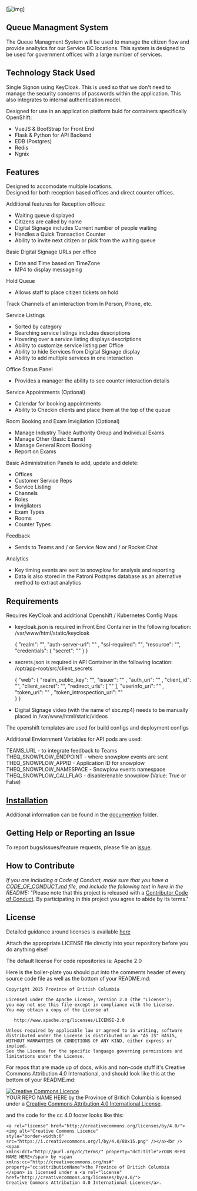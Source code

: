 [![img](https://img.shields.io/badge/Lifecycle-Stable-97ca00)]
## Queue Managment System

The Queue Managment System will be used to manage the citizen flow and provide analtyics for our Service BC locations. This system is designed to be used for government offices with a large number of services.

## Technology Stack Used

Single Signon using KeyCloak. This is used so that we don't need to manage the security concerns of passwords within the application. This also integrates to internal authentication model.

Designed for use in an application platform buld for containers specifically OpenShift:

- VueJS & BootStrap for Front End
- Flask & Python for API Backend
- EDB (Postgres)
- Redis
- Ngnix

## Features

Designed to accomodate multiple locations.  
Designed for both reception based offices and direct counter offices.

Additional features for Reception offices:

- Waiting queue displayed
- Citizens are called by name
- Digital Signage includes Current number of people waiting
- Handles a Quick Transaction Counter
- Ability to invite next citizen or pick from the waiting queue

Basic Digital Signage URLs per office

- Date and Time based on TimeZone
- MP4 to display messageing

Hold Queue

- Allows staff to place citizen tickets on hold

Track Channels of an interaction from In Person, Phone, etc.

Service Listings

- Sorted by category
- Searching service listings includes descriptions
- Hovering over a service listing displays descriptions
- Ability to customize service listing per Office
- Ability to hide Services from Digital Signage display
- Ability to add multiple services in one interaction

Office Status Panel

- Provides a manager the ability to see counter interaction details

Service Appointments (Optional)

- Calendar for booking appointments
- Ability to Checkin clients and place them at the top of the queue

Room Booking and Exam Invigilation (Optional)

- Manage Industry Trade Authority Group and Individual Exams
- Manage Other (Basic Exams)
- Manage General Room Booking
- Report on Exams

Basic Administration Panels to add, update and delete:

- Offices
- Customer Service Reps
- Service Listing
- Channels
- Roles
- Invigilators
- Exam Types
- Rooms
- Counter Types

Feedback

- Sends to Teams and / or Service Now and / or Rocket Chat

Analytics

- Key timing events are sent to snowplow for analysis and reporting
- Data is also stored in the Patroni Postgres database as an alternative method to extract analytics

## Requirements

Requires KeyCloak and additional Openshift / Kubernetes Config Maps

- keycloak.json is required in Front End Container in the following location: /var/www/html/static/keycloak

  {
  "realm": "",
  "auth-server-url": "" ,
  "ssl-required": "",
  "resource": "",
  "credentials": {
  "secret": ""
  }
  }

- secrets.json is required in API Container in the following location: /opt/app-root/src/client_secrets

  {
  "web": {
  "realm_public_key": "",
  "issuer": "" ,
  "auth_uri": "" ,
  "client_id": "",
  "client_secret": "",
  "redirect_urls": [
  ""
  ],
  "userinfo_uri": "" ,
  "token_uri": "" ,
  "token_introspection_uri": ""  
   }
  }

- Digital Signage video (with the name of sbc.mp4) needs to be manually placed in /var/www/html/static/videos

The openshift templates are used for build configs and deployment configs

Additional Enviornment Variables for API pods are used:

TEAMS_URL - to integrate feedback to Teams
THEQ_SNOWPLOW_ENDPOINT - where snowplow events are sent
THEQ_SNOWPLOW_APPID - Application ID for snowplow
THEQ_SNOWPLOW_NAMESPACE - Snowplow events namespace
THEQ_SNOWPLOW_CALLFLAG - disable/enable snowplow (Value: True or False)

## [Installation](documentation/Readme.md)

Additional information can be found in the [documention](documentation/Readme.md) folder.

## Getting Help or Reporting an Issue

To report bugs/issues/feature requests, please file an [issue](../../issues).

## How to Contribute

_If you are including a Code of Conduct, make sure that you have a [CODE_OF_CONDUCT.md](CODE_OF_CONDUCT.md) file, and include the following text in here in the README:_
"Please note that this project is released with a [Contributor Code of Conduct](CODE_OF_CONDUCT.md). By participating in this project you agree to abide by its terms."

## License

Detailed guidance around licenses is available
[here](/BC-Open-Source-Development-Employee-Guide/Licenses.md)

Attach the appropriate LICENSE file directly into your repository before you do anything else!

The default license For code repositories is: Apache 2.0

Here is the boiler-plate you should put into the comments header of every source code file as well as the bottom of your README.md:

    Copyright 2015 Province of British Columbia

    Licensed under the Apache License, Version 2.0 (the "License");
    you may not use this file except in compliance with the License.
    You may obtain a copy of the License at

       http://www.apache.org/licenses/LICENSE-2.0

    Unless required by applicable law or agreed to in writing, software
    distributed under the License is distributed on an "AS IS" BASIS,
    WITHOUT WARRANTIES OR CONDITIONS OF ANY KIND, either express or implied.
    See the License for the specific language governing permissions and
    limitations under the License.

For repos that are made up of docs, wikis and non-code stuff it's Creative Commons Attribution 4.0 International, and should look like this at the bottom of your README.md:

<a rel="license" href="http://creativecommons.org/licenses/by/4.0/"><img alt="Creative Commons Licence" style="border-width:0" src="https://i.creativecommons.org/l/by/4.0/80x15.png" /></a><br /><span xmlns:dct="http://purl.org/dc/terms/" property="dct:title">YOUR REPO NAME HERE</span> by <span xmlns:cc="http://creativecommons.org/ns#" property="cc:attributionName">the Province of Britich Columbia</span> is licensed under a <a rel="license" href="http://creativecommons.org/licenses/by/4.0/">Creative Commons Attribution 4.0 International License</a>.

and the code for the cc 4.0 footer looks like this:

    <a rel="license" href="http://creativecommons.org/licenses/by/4.0/"><img alt="Creative Commons Licence"
    style="border-width:0" src="https://i.creativecommons.org/l/by/4.0/80x15.png" /></a><br /><span
    xmlns:dct="http://purl.org/dc/terms/" property="dct:title">YOUR REPO NAME HERE</span> by <span
    xmlns:cc="http://creativecommons.org/ns#" property="cc:attributionName">the Province of Britich Columbia
    </span> is licensed under a <a rel="license" href="http://creativecommons.org/licenses/by/4.0/">
    Creative Commons Attribution 4.0 International License</a>.